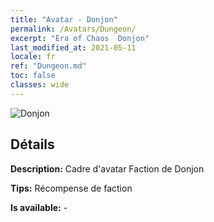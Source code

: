 ```yaml
---
title: "Avatar - Donjon"
permalink: /Avatars/Dungeon/
excerpt: "Era of Chaos  Donjon"
last_modified_at: 2021-05-11
locale: fr
ref: "Dungeon.md"
toc: false
classes: wide
---
```

 ![Donjon](/images/a/avatarFrame_45.png)

## Détails

 **Description:** Cadre d'avatar Faction de Donjon 

 **Tips:** Récompense de faction 

 **Is available:**  - 

